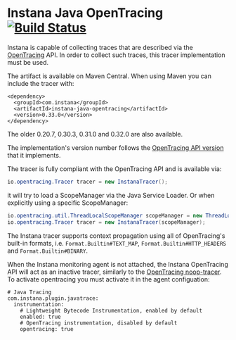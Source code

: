 # Instana Java OpenTracing&nbsp; [![Build Status](https://travis-ci.org/instana/instana-java-opentracing.svg?branch=master)](https://travis-ci.org/instana/instana-java-opentracing)

Instana is capable of collecting traces that are described via the [OpenTracing](http://opentracing.io) API. In order to collect such traces, this tracer implementation must be used.

The artifact is available on Maven Central. When using Maven you can include the tracer with:

```
<dependency>
  <groupId>com.instana</groupId>
  <artifactId>instana-java-opentracing</artifactId>
  <version>0.33.0</version>
</dependency>
```

The older 0.20.7, 0.30.3, 0.31.0 and 0.32.0 are also available.

The implementation's version number follows the [OpenTracing API version](https://github.com/opentracing/opentracing-java) that it implements.


The tracer is fully compliant with the OpenTracing API and is available via:

```java
io.opentracing.Tracer tracer = new InstanaTracer();
```
it will try to load a ScopeManager via the Java Service Loader.
Or when explicitly using a specific ScopeManager:

```java
io.opentracing.util.ThreadLocalScopeManager scopeManager = new ThreadLocalScopeManager();
io.opentracing.Tracer tracer = new InstanaTracer(scopeManager);
```

The Instana tracer supports context propagation using all of OpenTracing's built-in formats, i.e. `Format.Builtin#TEXT_MAP`, `Format.Builtin#HTTP_HEADERS` and `Format.Builtin#BINARY`.

When the Instana monitoring agent is not attached, the Instana OpenTracing API will act as an inactive tracer, similarly to the [OpenTracing noop-tracer](https://github.com/opentracing/opentracing-java/tree/master/opentracing-noop). To activate opentracing you must activate it in the agent configuation:

```
# Java Tracing
com.instana.plugin.javatrace:
  instrumentation:
    # Lightweight Bytecode Instrumentation, enabled by default
    enabled: true
    # OpenTracing instrumentation, disabled by default
    opentracing: true
```
